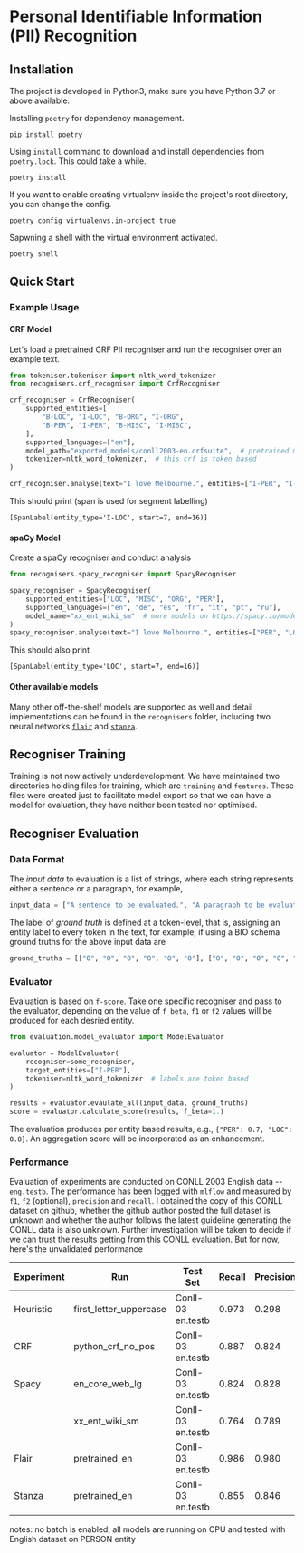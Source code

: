 # Personal Identifiable Information (PII) Recognition

## Installation
The project is developed in Python3, make sure you have Python 3.7 or above available.

Installing `poetry` for dependency management.
```
pip install poetry
```
Using `install` command to download and install dependencies from `poetry.lock`. This could take a while.
```
poetry install
```

If you want to enable creating virtualenv inside the project's root directory, you can change the config.
```
poetry config virtualenvs.in-project true
```
Sapwning a shell with the virtual environment activated.
```
poetry shell
```

## Quick Start

### Example Usage
#### CRF Model
Let's load a pretrained CRF PII recogniser and run the recogniser over an example text.

```python
from tokeniser.tokeniser import nltk_word_tokenizer
from recognisers.crf_recogniser import CrfRecogniser

crf_recogniser = CrfRecogniser(
    supported_entities=[
        "B-LOC", "I-LOC", "B-ORG", "I-ORG",
        "B-PER", "I-PER", "B-MISC", "I-MISC",
    ],
    supported_languages=["en"],
    model_path="exported_models/conll2003-en.crfsuite",  # pretrained model
    tokenizer=nltk_word_tokenizer,  # this crf is token based
)

crf_recogniser.analyse(text="I love Melbourne.", entities=["I-PER", "I-LOC"])
```

This should print (span is used for segment labelling)
```console
[SpanLabel(entity_type='I-LOC', start=7, end=16)]
```


#### spaCy Model
Create a spaCy recogniser and conduct analysis

```python
from recognisers.spacy_recogniser import SpacyRecogniser

spacy_recogniser = SpacyRecogniser(
    supported_entities=["LOC", "MISC", "ORG", "PER"],
    supported_languages=["en", "de", "es", "fr", "it", "pt", "ru"],
    model_name="xx_ent_wiki_sm"  # more models on https://spacy.io/models
)
spacy_recogniser.analyse(text="I love Melbourne.", entities=["PER", "LOC"])
```

This should also print
```console
[SpanLabel(entity_type='LOC', start=7, end=16)]
```

#### Other available models
Many other off-the-shelf models are supported as well and detail implementations can be found in the `recognisers` folder, including two neural networks [`flair`](https://github.com/flairNLP/flair) and [`stanza`](https://github.com/stanfordnlp/stanza).


## Recogniser Training
Training is not now actively underdevelopment. We have maintained two directories holding files for training, which are `training` and `features`. These files were created just to facilitate model export so that we can have a model for evaluation, they have neither been tested nor optimised.

## Recogniser Evaluation
### Data Format
The *input data* to evaluation is a list of strings, where each string represents either a sentence or a paragraph, for example,
```python
input_data = ["A sentence to be evaluated.", "A paragraph to be evaluated."]
```

The label of *ground truth* is defined at a token-level, that is, assigning an entity label to every token in the text, for example, if using a BIO schema ground truths for the above input data are
```python
ground_truths = [["O", "O", "O", "O", "O", "O"], ["O", "O", "O", "O", "O", "O"]]
```

### Evaluator
Evaluation is based on `f-score`. Take one specific recogniser and pass to the evaluator, depending on the value of `f_beta`, `f1` or `f2` values will be produced for each desried entity.
```python
from evaluation.model_evaluator import ModelEvaluator

evaluator = ModelEvaluator(
    recogniser=some_recogniser,
    target_entities=["I-PER"],
    tokeniser=nltk_word_tokenizer  # labels are token based
)

results = evaluator.evaulate_all(input_data, ground_truths)
score = evaluator.calculate_score(results, f_beta=1.)
```
The evaluation produces per entity based results, e.g., `{"PER": 0.7, "LOC": 0.8}`. An aggregation score will be incorporated as an enhancement.

### Performance
Evaluation of experiments are conducted on CONLL 2003 English data -- `eng.testb`. The performance has been logged with `mlflow` and measured by `f1`, `f2` (optional), `precision` and `recall`. I obtained the copy of this CONLL dataset on github, whether the github author posted the full dataset is unknown and whether the author follows the latest guideline generating the CONLL data is also unknown. Further investigation will be taken to decide if we can trust the results getting from this CONLL evaluation. But for now, here's the unvalidated performance


| Experiment | Run | Test Set | Recall | Precision | F1 |  Evaluation Duration |
| -------------    | ------------- |------------- |------------- |------------- |------------- |------------- |
| Heuristic | first_letter_uppercase |  Conll-03 en.testb  |  0.973 | 0.298| 0.456| 1.1s   |
| CRF       | python_crf_no_pos      |  Conll-03 en.testb  |  0.887 | 0.824| 0.854| 1.4s   |
| Spacy     | en_core_web_lg         |  Conll-03 en.testb  |  0.824 | 0.828| 0.826| 6.7s   |
|           | xx_ent_wiki_sm         |  Conll-03 en.testb  |  0.764 | 0.789| 0.776| 6.9s   |
|Flair      | pretrained_en          |  Conll-03 en.testb  |  0.986 | 0.980| 0.983| 32.6min|
|Stanza     | pretrained_en          |  Conll-03 en.testb  |  0.855 | 0.846| 0.850| 10.6min|

notes: no batch is enabled, all models are running on CPU and tested with English dataset on PERSON entity